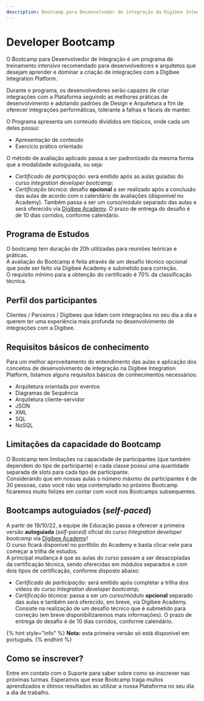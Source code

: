 ```yaml
---
description: Bootcamp para Desenvolvedor de integração da Digibee Integration Platform
---
```


# Developer Bootcamp

O Bootcamp para Desenvolvedor de Integração é um programa de treinamento intensivo recomendado para desenvolvedores e arquitetos que desejam aprender e dominar a criação de integrações com a Digibee Integration Platform.&#x20;

Durante o programa, os desenvolvedores serão capazes de criar integrações com a Plataforma seguindo as melhores práticas de desenvolvimento e adotando padrões de Design e Arquitetura a fim de oferecer integrações performáticas, tolerante a falhas e fáceis de manter.&#x20;

O Programa apresenta um conteúdo divididos em tópicos, onde cada um deles possui:

* Apresentação de conteúdo
* Exercício prático orientado

O método de avaliação aplicado passa a ser padronizado da mesma forma que a modalidade autoguiada, ou seja:

* _Certificado de participação:_ será emitido após as aulas guiadas do curso _Integration developer bootcamp;_
* _Certificação técnica:_ desafio **opcional** a ser realizado após a conclusão das aulas de acordo com o calendário de avaliações (disponível no Academy). Também passa a ser um curso/módulo separado das aulas e será oferecido via [Digibee Academy](https://digibee.academy/login/index.php). O prazo de entrega do desafio é de 10 dias corridos, conforme calendário.

## Programa de Estudos&#x20;

O bootcamp tem duração de 20h utilizadas para reuniões teóricas e práticas.\
A avaliação do Bootcamp é feita através de um desafio técnico opcional que pode ser feito via Digibee Academy e submetido para correção.\
O requisito mínimo para a obtenção do certificado é 70% da classificação técnica.

## Perfil dos participantes&#x20;

Clientes / Parceiros / Digibees que lidam com integrações no seu dia a dia e querem ter uma experiência mais profunda no desenvolvimento de integrações com a Digibee.&#x20;

## Requisitos básicos de conhecimento&#x20;

Para um melhor aproveitamento do entendimento das aulas e aplicação dos conceitos de desenvolvimento de integração na Digibee Integration Platform, listamos alguns requisitos básicos de conhecimentos necessários:&#x20;

* Arquitetura orientada por eventos&#x20;
* Diagramas de Sequência&#x20;
* Arquitetura cliente-servidor&#x20;
* JSON&#x20;
* XML&#x20;
* SQL&#x20;
* NoSQL

## **Limitações da capacidade do Bootcamp**

O Bootcamp tem limitações na capacidade de participantes (que também dependem do tipo de participante) e cada classe possui uma quantidade separada de _slots_ para cada tipo de participante.\
Considerando que em nossas aulas o número máximo de participantes é de 30 pessoas, caso você não seja contemplado no próximo Bootcamp ficaremos muito felizes em contar com você nos Bootcamps subsequentes.

## **Bootcamps autoguiados (**_**self-paced**_**)**

A partir de 19/10/22, a equipe de Educação passa a oferecer a primeira versão **autoguiada** (_self-paced_) oficial do curso _Integration developer bootcamp_ via [Digibee Academy](https://digibee.academy/login/index.php)!\
O curso ficará disponível no portfólio do Academy e basta clicar nele para começar a trilha de estudos.\
A principal mudança é que as aulas do curso passam a ser desacopladas da certificação técnica, sendo oferecidas em módulos separados e com dois tipos de certificação, conforme disposto abaixo:

* _Certificado de participação:_ será emitido após completar a trilha dos vídeos do curso _Integration developer bootcamp;_
* _Certificação técnica:_ passa a ser um curso/módulo **opcional** separado das aulas e também será oferecido, em breve, via Digibee Academy. Consiste na realização de um desafio técnico que é submetido para correção (em breve disponibilizaremos mais informações). O prazo de entrega do desafio é de 10 dias corridos, conforme calendário.

{% hint style="info" %}
**Nota:** esta primeira versão só está disponível em português.
{% endhint %}

## Como se inscrever?

Entre em contato com o Suporte para saber sobre como se inscrever nas próximas turmas. Esperamos que esse Bootcamp traga muitos aprendizados e ótimos resultados ao utilizar a nossa Plataforma no seu dia a dia de trabalho.
